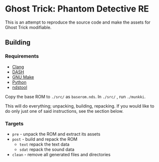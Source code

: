 # Ghost Trick: Phantom Detective RE
This is an attempt to reproduce the source code and make the assets for Ghost
Trick modifiable.

## Building
### Requirements
* [Clang](https://clang.llvm.org)
* [DASH](http://gondor.apana.org.au/~herbert/dash)
* [GNU Make](https://www.gnu.org/software/make)
* [Python](https://www.python.org)
* [ndstool](https://github.com/devkitPro/ndstool)

Copy the base ROM to `./src/` as `baserom.nds`.
In `./src/` , run `./munkki`.

This will do everything; unpacking, building, repacking. If you would like to
do only just one of said instructions, see the section below.

### Targets
* `pre` - unpack the ROM and extract its assets
* `post` - build and repack the ROM
	* `text` repack the text data
	* `sdat` repack the sound data
* `clean` - remove all generated files and directories

